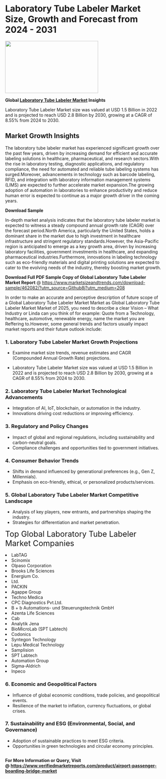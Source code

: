 <H1>Laboratory Tube Labeler Market Size, Growth and Forecast from 2024 - 2031</H1><img class="aligncenter size-medium wp-image-584254" src="https://thirdeyenews.in/wp-content/uploads/2024/09/Global-Market-Research-300x168.jpeg" alt="" width="300" height="168" /><p><strong>Global&nbsp;<a href="https://www.marketsizeandtrends.com/download-sample/462082/?utm_source=Github8j?utm_medium=208">Laboratory Tube Labeler Market</a> Insights</strong></p><p>Laboratory Tube Labeler Market size was valued at USD 1.5 Billion in 2022 and is projected to reach USD 2.8 Billion by 2030, growing at a CAGR of 8.55% from 2024 to 2030.</p><p><h2>Market Growth Insights</h2> <p>The laboratory tube labeler market has experienced significant growth over the past few years, driven by increasing demand for efficient and accurate labeling solutions in healthcare, pharmaceutical, and research sectors.With the rise in laboratory testing, diagnostic applications, and regulatory compliance, the need for automated and reliable tube labeling systems has surged.Moreover, advancements in technology such as barcode labeling, RFID, and integration with laboratory information management systems (LIMS) are expected to further accelerate market expansion.The growing adoption of automation in laboratories to enhance productivity and reduce human error is expected to continue as a major growth driver in the coming years.</p> <p><strong>Download Sample</strong></p> <p>In-depth market analysis indicates that the laboratory tube labeler market is expected to witness a steady compound annual growth rate (CAGR) over the forecast period.North America, particularly the United States, holds a dominant share in the market due to high investment in healthcare infrastructure and stringent regulatory standards.However, the Asia-Pacific region is anticipated to emerge as a key growth area, driven by increasing laboratory facilities, government investments in healthcare, and expanding pharmaceutical industries.Furthermore, innovations in labeling technology such as eco-friendly materials and digital printing solutions are expected to cater to the evolving needs of the industry, thereby boosting market growth.</p> <p><span class=""><strong>Download Full PDF Sample Copy of Global Laboratory Tube Labeler Market Report</strong> @ <a href="https://www.marketsizeandtrends.com/download-sample/462082/?utm_source=Github8j?utm_medium=208" target="_blank">https://www.marketsizeandtrends.com/download-sample/462082/?utm_source=Github8j?utm_medium=208</a></span></p><p>In order to make an accurate and perceptive description of future scope of a Global&nbsp;Laboratory Tube Labeler Market Market as Global&nbsp;Laboratory Tube Labeler Market Market of 2025, you need to describe a clear Vision &ndash; What Industry or Linda can you think of for example: Quote from a Technology, healthcare, automotive, renewable energy, name the market you are Reffering to.However, some general trends and factors usually impact market reports and their future outlook include:</p><h3>1.&nbsp;<strong>Laboratory Tube Labeler Market Growth Projections</strong></h3><ul><li>Examine market size trends, revenue estimates and CAGR (Compounded Annual Growth Rate) projections.</li><li><p>Laboratory Tube Labeler Market size was valued at USD 1.5 Billion in 2022 and is projected to reach USD 2.8 Billion by 2030, growing at a CAGR of 8.55% from 2024 to 2030.</p></li></ul><h3>2.&nbsp;<strong>Laboratory Tube Labeler Market Technological Advancements</strong></h3><ul><li>Integration of AI, IoT, blockchain, or automation in the industry.</li><li>Innovations driving cost reductions or improving efficiency.</li></ul><h3>3.&nbsp;<strong>Regulatory and Policy Changes</strong></h3><ul><li>Impact of global and regional regulations, including sustainability and carbon-neutral goals.</li><li>Compliance challenges and opportunities tied to government initiatives.</li></ul><h3>4.&nbsp;<strong>Consumer Behavior Trends</strong></h3><ul><li>Shifts in demand influenced by generational preferences (e.g., Gen Z, Millennials).</li><li>Emphasis on eco-friendly, ethical, or personalized products/services.</li></ul><h3>5.&nbsp;<strong>Global Laboratory Tube Labeler Market Competitive Landscape</strong></h3><ul><li>Analysis of key players, new entrants, and partnerships shaping the industry.</li><li>Strategies for differentiation and market penetration.</li></ul><p data-pm-slice="1 1 []"><span style="color: inherit; font-family: inherit; font-size: 25px;">Top Global Laboratory Tube Labeler Market Companies</span></p><div class="" data-test-id=""><p><li>LabTAG</li><li> Scinomix</li><li> Olpaso Corporation</li><li> Brooks Life Sciences</li><li> Energium Co.</li><li> Ltd.</li><li> PACKIN</li><li> Agappe Group</li><li> Techno Medica</li><li> CPC Diagnostics Pvt.Ltd.</li><li> B + b Automations- und Steuerungstechnik GmbH</li><li> Azenta Life Sciences</li><li> Cab</li><li> Analytik Jena</li><li> BioMicroLab (SPT Labtech)</li><li> Codonics</li><li> Syntegon Technology</li><li> Lepu Medical Technology</li><li> Samplision</li><li> SPT Labtech</li><li> Automation Group</li><li> Sigma-Aldrich</li><li> Inpeco</li></p></div><h3>6.&nbsp;<strong>Economic and Geopolitical Factors</strong></h3><ul><li>Influence of global economic conditions, trade policies, and geopolitical events.</li><li>Resilience of the market to inflation, currency fluctuations, or global crises.</li></ul><h3>7.&nbsp;<strong>Sustainability and ESG (Environmental, Social, and Governance)</strong></h3><ul><li>Adoption of sustainable practices to meet ESG criteria.</li><li>Opportunities in green technologies and circular economy principles.</li></ul><h2><strong style="font-size: 14px;">For More Information or Query, Visit @&nbsp;</strong><a style="background-color: #ffffff; font-size: 14px;" href="https://www.marketsizeandtrends.com/report/laboratory-tube-labeler-market/" target="_blank">https://www.verifiedmarketreports.com/product/airport-passenger-boarding-bridge-market</a></h2>